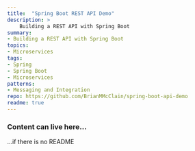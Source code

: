```yaml
---
title:  "Spring Boot REST API Demo"
description: >
    Building a REST API with Spring Boot
summary:
- Building a REST API with Spring Boot
topics:
- Microservices
tags:
- Spring
- Spring Boot
- Microservices
patterns:
- Messaging and Integration
repo: https://github.com/BrianMMcClain/spring-boot-api-demo
readme: true
---
```


### Content can live here...

 ...if there is no README